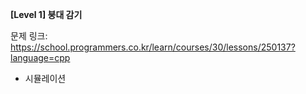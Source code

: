 **[Level 1] 붕대 감기**

문제 링크: https://school.programmers.co.kr/learn/courses/30/lessons/250137?language=cpp

* 시뮬레이션
